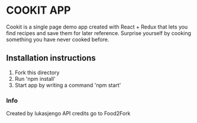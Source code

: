 # COOKIT APP
Cookit is a single page demo app created with React + Redux that lets you find recipes and save them for later reference.
Surprise yourself by cooking something you have never cooked before.

## Installation instructions
1. Fork this directory
2. Run 'npm install'
3. Start app by writing a command 'npm start'

### Info
Created by lukasjengo
API credits go to Food2Fork
